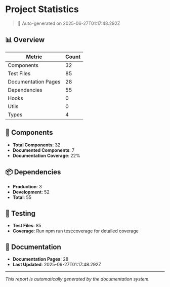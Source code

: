 # Project Statistics

> 🤖 Auto-generated on 2025-06-27T01:17:48.292Z

## 📊 Overview

| Metric              | Count |
| ------------------- | ----- |
| Components          | 32    |
| Test Files          | 85    |
| Documentation Pages | 28    |
| Dependencies        | 55    |
| Hooks               | 0     |
| Utils               | 0     |
| Types               | 4     |

## 🧩 Components

- **Total Components**: 32
- **Documented Components**: 7
- **Documentation Coverage**: 22%

## 📦 Dependencies

- **Production**: 3
- **Development**: 52
- **Total**: 55

## 🧪 Testing

- **Test Files**: 85
- **Coverage**: Run npm run test:coverage for detailed coverage

## 📝 Documentation

- **Documentation Pages**: 28
- **Last Updated**: 2025-06-27T01:17:48.292Z

---

_This report is automatically generated by the documentation system._

